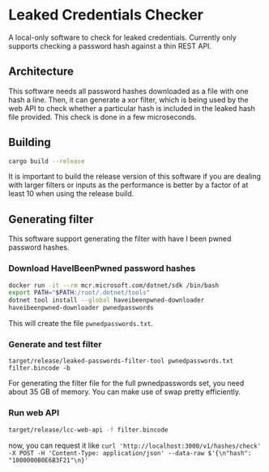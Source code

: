 # Leaked Credentials Checker

A local-only software to check for leaked credentials. Currently only supports checking a password hash against a thin REST API.

## Architecture

This software needs all password hashes downloaded as a file with one hash a line. Then, it can generate a xor filter, which is being used by the web API to check whether a particular hash is included in the leaked hash file provided. This check is done in a few microseconds.

## Building

```bash
cargo build --release
```

It is important to build the release version of this software if you are dealing with larger filters or inputs as the performance is better by a factor of at least 10 when using the release build.

## Generating filter

This software support generating the filter with have I been pwned password hashes.

### Download HaveIBeenPwned password hashes

```bash
docker run -it --rm mcr.microsoft.com/dotnet/sdk /bin/bash
export PATH="$PATH:/root/.dotnet/tools"
dotnet tool install --global haveibeenpwned-downloader
haveibeenpwned-downloader pwnedpasswords
```

This will create the file `pwnedpasswords.txt`.

### Generate and test filter

`target/release/leaked-passwords-filter-tool pwnedpasswords.txt filter.bincode -b`

For generating the filter file for the full pwnedpasswords set, you need about 35 GB of memory. You can make use of swap pretty efficiently.

### Run web API

```bash
target/release/lcc-web-api -f filter.bincode
```

now, you can request it like `curl 'http://localhost:3000/v1/hashes/check' -X POST -H 'Content-Type: application/json' --data-raw $'{\n"hash": "1000000B0E6B3F21"\n}'`
